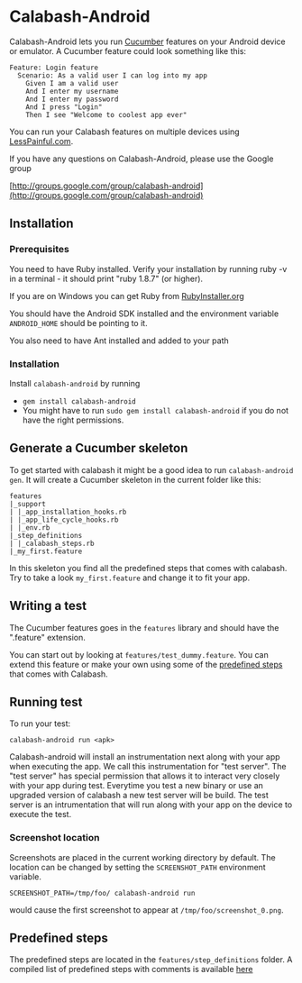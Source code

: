 Calabash-Android
================
Calabash-Android lets you run [Cucumber](http://cukes.info) features on your Android device or emulator. A Cucumber feature could look something like this:

    Feature: Login feature
      Scenario: As a valid user I can log into my app
        Given I am a valid user
        And I enter my username
        And I enter my password
        And I press "Login"
        Then I see "Welcome to coolest app ever"

You can run your Calabash features on multiple devices using [LessPainful.com](https://www.lesspainful.com).

If you have any questions on Calabash-Android, please use the Google group

[http://groups.google.com/group/calabash-android](http://groups.google.com/group/calabash-android)

Installation
------------
### Prerequisites
You need to have Ruby installed. Verify your installation by running ruby -v in a terminal - it should print "ruby 1.8.7" (or higher).

If you are on Windows you can get Ruby from [RubyInstaller.org](http://rubyinstaller.org/)

You should have the Android SDK installed and the environment variable `ANDROID_HOME` should be pointing to it.

You also need to have Ant installed and added to your path

### Installation

Install `calabash-android` by running

- `gem install calabash-android`
- You might have to run `sudo gem install calabash-android` if you do not have the right permissions.


Generate a Cucumber skeleton
------------------------
To get started with calabash it might be a good idea to run `calabash-android gen`. It will create a Cucumber skeleton
in the current folder like this:

    features
    |_support
    | |_app_installation_hooks.rb
    | |_app_life_cycle_hooks.rb
    | |_env.rb
    |_step_definitions
    | |_calabash_steps.rb
    |_my_first.feature

In this skeleton you find all the predefined steps that comes with calabash. Try to take a look `my_first.feature` and change it to fit your app.

Writing a test
--------------
The Cucumber features goes in the `features` library and should have the ".feature" extension.

You can start out by looking at `features/test_dummy.feature`. You can extend this feature or make your own using some of the [predefined steps](https://github.com/calabash/calabash-android/blob/master/ruby-gem/lib/calabash-android/canned_steps.md) that comes with Calabash.

Running test
------------
To run your test:

    calabash-android run <apk>

Calabash-android will install an instrumentation next along with your app when executing the app. We call this instrumentation for "test server". The "test server" has special permission that allows it to interact very closely with your app during test.
Everytime you test a new binary or use an upgraded version of calabash a new test server will be build.
The test server is an intrumentation that will run along with your app on the device to execute the test.

### Screenshot location
Screenshots are placed in the current working directory by default. The location can be changed by setting the `SCREENSHOT_PATH` environment variable.

    SCREENSHOT_PATH=/tmp/foo/ calabash-android run

would cause the first screenshot to appear at `/tmp/foo/screenshot_0.png`.

Predefined steps
-----------------

The predefined steps are located in the `features/step_definitions` folder. A compiled list of predefined steps with comments is available [here](https://github.com/calabash/calabash-android/blob/master/ruby-gem/lib/calabash-android/canned_steps.md)

